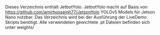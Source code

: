 Dieses Verzeichnis enthält JetbotYolo. JetbotYolo macht auf Basis von https://github.com/amirhosseinh77/JetsonYolo YOLOv5 Models für Jetson Nano nutzbar. Das Verzeichnis wird bei der Ausführung der LiveDemo Skripts benötigt. Alle verwendeten gewichtete .pt Dateien befinden sich unter weights/
